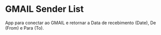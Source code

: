 # GMAIL Sender List

App para conectar ao GMAIL e retornar a Data de recebimento (Date), De (From) e Para (To).
